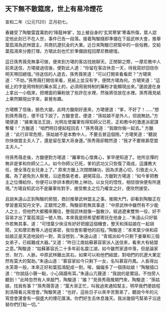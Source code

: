 ## 天下無不散筵席，世上有易冷煙花

宣和二年（公元1120）正月初七。

春雞受了陶駿雷霆萬鈞的‘降龍神掌’，加上被自身的‘玄冥寒掌’寒毒所傷，眾人認定他此刻已不在人世，事件已告一段落。接着陶駿隨即準備在下屆武林大會，推舉葉孤鴻為武林盟主，共商抗遼抗金的大業。近日來陶駿已把幫中的一些俗務，交給葉孤鴻來分擔打理。方珺此刻也忙於準備啟程回摩尼教總壇。

這日孫秀薇見無事可做，便來到方珺的客店找她聊天。正閒聊之際，一摩尼教中人前來送信，方珺接過信後，便對此人道：“你留在客店休息一天，待我寫好回信你明天帶回總壇。”待送信的人退去，孫秀薇笑道：“可以打開來看看麽？”方珺笑道：“不妨。”孫秀薇打開信來看，見紙上並沒有字，便問方珺為何。方珺笑道：“這紙上的字是用特制的藥水寫上的，必須用我特制的藥粉才能顯現出來。”邊說邊在身上拿出一小瓶來，把裡面的藥粉放了些許在水裡，然後將信放在水裡。孫秀薇見紙上果然顯現出字來，甚覺有趣。

方珺瞧了信後，臉色大變。此時方臘剛好進來，方珺便道：“爹，不好了！......”想到孫秀薇在，便不往下說了。方臘會意，便道：“孫姑娘不是外人，但說無妨。”方珺便道：“據東海法王說，光明左使羅軍佐得知師父已死，正和教中的激進派密謀奪權！” 方臘道：“咱們明日便起程回去！”孫秀薇道：“我跟你倆一起去。” 方臘道：“此行非常危險，孫姑娘不是本教中人，不要去冒這個險。” 方珺笑道：“聽說你快做盟主夫人了，還是留在葉大哥身邊。”孫秀薇卻黯然道：“我才不要做甚麼盟主夫人。”

待孫秀薇走後，方臘便對方珺道：“羅軍佐心懷異心，爹早便知道了。他所忌憚的無非是爹和你師父二人。如今你師父已死，爹的武功又只恢復了兩成，這護教大任，便全落在女兒身上了。” 原來方臘上次閉關練功，因為求進心切，引致走火入魔。為了避免別人察覺，沿途喬裝老者，避開耳目。方臘對方珺道：“如今爹把教主之位傳給你，你便可以參詳本教的無上神功。以女兒的悟性，相信很快便有所進境。”方珺自知武功不是羅軍佐對手，接受教主之位乃權宜之計，便欣然接受。

且說朱遠山正到陶駿的房間，商討推舉武林盟主之事。推開大門，卻看到陶駿正在學習書寫契丹文字。正錯愕之際，陶駿卻若無其事道：“中原武林中雖然有不少能人之士，但他們大都獨來獨往，整個武林就像一盤散沙。經過遼東雙煞一役，好不容易才出了葉孤鴻這一號人物。本來我是把希望都寄託在他身上...”朱遠山只好裝作若無其事，道：“可惜葉少俠沒有好好把握這個機會，整天和孫姑娘在一起胡鬧，又和摩尼教等人過從甚密，我怕會影響他的前程。”陶駿道：“本來葉少俠和莊姑娘正是天造地設的一對，真沒想到...”朱遠山道：“青城派如今只剩下姜華和三個女弟子，已經難成大器。”又道：“昨日江南姑蘇慕容家派人送信來，看來大有結盟之意。”陶駿道：“姑蘇慕容氏二十多年前名震江湖，如今雖然家道中落，但是論家世、財力、人脈，中原武林難出其右。如果可以和他們結盟，對咱們的抗遼大業定然有莫大的幫助。”朱遠山道：“慕容家如今只剩下一女，名叫慕容丹鳳。人長得出水芙蓉一般，本來正好和葉孤鴻配成一對。唉，偏偏多了一個孫姑娘！”陶駿插口道：“你說話小聲一點，小心隔牆有耳。”朱遠山亢聲道：“我說的是實話，不怕旁人聽到！”此時忽然有人來敲門，陶駿道：“誰？”見孫秀薇推開門來，陶駿道：“孫姑娘，找我有事？”孫秀薇答道：“葉大哥正忙，叫我過來通知幫主，明早我們便啟程到洛陽看元宵燈會。”陶駿笑道：“也好，這些日子以來辛苦賢弟了，聽說今年的元宵燈會還會有一個盛大的煙花匯演。你們好生去休息幾天。我派幾個丐幫弟子沿途替你們打點一切。”

